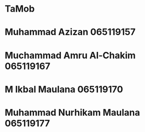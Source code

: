 # TaMob

# Muhammad Azizan 065119157
# Muchammad Amru Al-Chakim 065119167
# M Ikbal Maulana 065119170
# Muhammad Nurhikam Maulana 065119177
